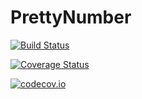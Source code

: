 # PrettyNumber

[![Build Status](https://travis-ci.org/redpointyjackson/PrettyNumber.jl.svg?branch=master)](https://travis-ci.org/redpointyjackson/PrettyNumber.jl)

[![Coverage Status](https://coveralls.io/repos/redpointyjackson/PrettyNumber.jl/badge.svg?branch=master&service=github)](https://coveralls.io/github/redpointyjackson/PrettyNumber.jl?branch=master)

[![codecov.io](http://codecov.io/github/redpointyjackson/PrettyNumber.jl/coverage.svg?branch=master)](http://codecov.io/github/redpointyjackson/PrettyNumber.jl?branch=master)
